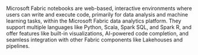 # **[](https://radacad.com/microsoft-fabric-notebook-what-and-why/#:~:text=What%20is%20Microsoft%20Fabric%20Notebook,can%20build%20the%20data%20model.)**

Microsoft Fabric notebooks are web-based, interactive environments where users can write and execute code, primarily for data analysis and machine learning tasks, within the Microsoft Fabric data analytics platform. They support multiple languages like Python, Scala, Spark SQL, and Spark R, and offer features like built-in visualizations, AI-powered code completion, and seamless integration with other Fabric components like Lakehouses and pipelines.
